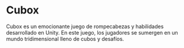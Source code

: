 # Cubox
Cubox es un emocionante juego de rompecabezas y habilidades desarrollado en Unity. En este juego, los jugadores se sumergen en un mundo tridimensional lleno de cubos y desafíos.
